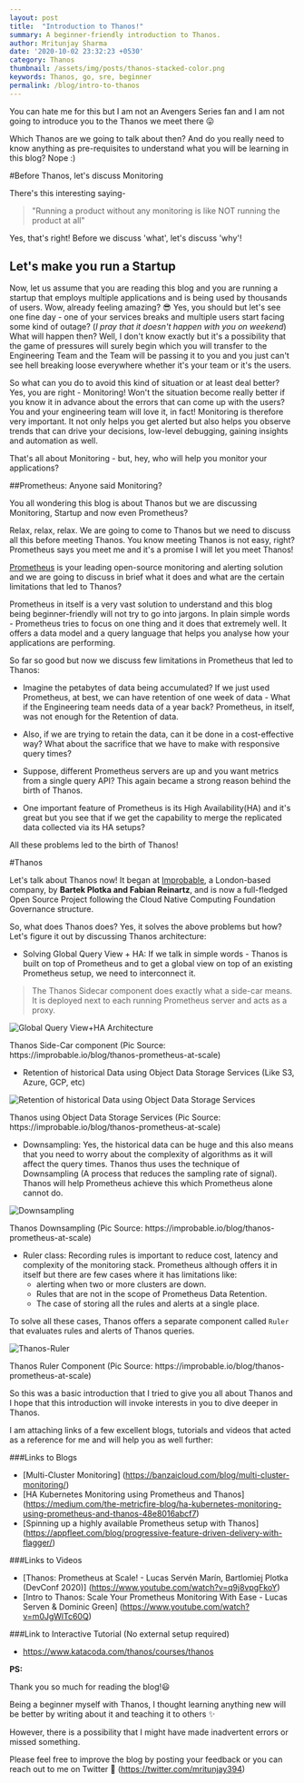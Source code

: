 ```yaml
---
layout: post
title:  "Introduction to Thanos!"
summary: A beginner-friendly introduction to Thanos.
author: Mritunjay Sharma
date: '2020-10-02 23:32:23 +0530'
category: Thanos
thumbnail: /assets/img/posts/thanos-stacked-color.png
keywords: Thanos, go, sre, beginner
permalink: /blog/intro-to-thanos
---
```


You can hate me for this but I am not an Avengers Series fan and I am not going to introduce you to the Thanos we meet there :stuck_out_tongue:

Which Thanos are we going to talk about then? And do you really need to know anything as pre-requisites to understand what you will be learning in this blog? Nope :)

#Before Thanos, let's discuss Monitoring

There's this interesting saying-
> "Running a product without any monitoring is like NOT running the product at all"

Yes, that's right! Before we discuss 'what', let's discuss 'why'!

## Let's make you run a Startup

Now, let us assume that you are reading this blog and you are running a startup that employs multiple applications and is being used by thousands of users. Wow, already feeling amazing? :sunglasses: Yes, you should but let's see one fine day - one of your services breaks and multiple users start facing some kind of outage? (*I pray that it doesn't happen with you on weekend*) What will happen then? Well, I don't know exactly but it's a possibility that the game of pressures will surely begin which you will transfer to the Engineering Team and the Team will be passing it to you and you just can't see hell breaking loose everywhere whether it's your team or it's the users. 

So what can you do to avoid this kind of situation or at least deal better? Yes, you are right - Monitoring!
Won't the situation become really better if you know it in advance about the errors that can come up with the users? You and your engineering team will love it, in fact!
Monitoring is therefore very important. It not only helps you get alerted but also helps you observe trends that can drive your decisions, low-level debugging, gaining insights and automation as well.

That's all about Monitoring - but, hey, who will help you monitor your applications?   

##Prometheus: Anyone said Monitoring? 

You all wondering this blog is about Thanos but we are discussing Monitoring, Startup and now even Prometheus? 

Relax, relax, relax. We are going to come to Thanos but we need to discuss all this before meeting Thanos. You know meeting Thanos is not easy, right? Prometheus says you meet me and it's a promise I will let you meet Thanos! 

[Prometheus](https://prometheus.io/) is your leading open-source monitoring and alerting solution and we are going to discuss in brief what it does and what are the certain limitations that led to Thanos? 

Prometheus in itself is a very vast solution to understand and this blog being beginner-friendly will not try to go into jargons. In plain simple words - Prometheus tries to focus on one thing and it does that extremely well. It offers a data model and a query language that helps you analyse how your applications are performing. 

So far so good but now we discuss few limitations in Prometheus that led to Thanos: 

* Imagine the petabytes of data being accumulated? If we just used Prometheus, at best, we can have retention of one week of data - What if the Engineering team needs data of a year back? Prometheus, in itself, was not enough for the Retention of data.

* Also, if we are trying to retain the data, can it be done in a cost-effective way? What about the sacrifice that we have to make with responsive query times? 

* Suppose, different Prometheus servers are up and you want metrics from a single query API? This again became a strong reason behind the birth of Thanos.

*  One important feature of Prometheus is its High Availability(HA) and it's great but you see that if we get the capability to merge the replicated data collected via its HA setups?

All these problems led to the birth of Thanos!

#Thanos 

Let's talk about Thanos now! It began at [Improbable](http://improbable.io/), a London-based company, by **Bartek Plotka and Fabian Reinartz**, and is now a full-fledged Open Source Project following the Cloud Native Computing Foundation Governance structure. 

So, what does Thanos does? Yes, it solves the above problems but how? Let's figure it out by discussing Thanos architecture: 

* Solving Global Query View + HA: If we talk in simple words - Thanos is built on top of Prometheus and to get a global view on top of an existing Prometheus setup, we need to interconnect it.
 
>The Thanos Sidecar component does exactly what a side-car means. It is deployed next to each running Prometheus server and acts as a proxy. 

![Global Query View+HA Architecture](https://dev-to-uploads.s3.amazonaws.com/i/m9favvx7l2ac2tydcg4s.jpg)

<figcaption>Thanos Side-Car component (Pic Source: https://improbable.io/blog/thanos-prometheus-at-scale)</figcaption>

* Retention of historical Data using Object Data Storage Services (Like S3, Azure, GCP, etc) 

![Retention of historical Data using Object Data Storage Services](https://dev-to-uploads.s3.amazonaws.com/i/ct2xyquyo0y8eg3bgozj.jpg)

<figcaption>Thanos using Object Data Storage Services (Pic Source: https://improbable.io/blog/thanos-prometheus-at-scale)</figcaption>

* Downsampling: Yes, the historical data can be huge and this also means that you need to worry about the complexity of algorithms as it will affect the query times. Thanos thus uses the technique of Downsampling (A process that reduces the sampling rate of signal). Thanos will help Prometheus achieve this which Prometheus alone cannot do. 

![Downsampling](https://dev-to-uploads.s3.amazonaws.com/i/7yz1hx8b002zm2gwar7o.jpg)

<figcaption>Thanos Downsampling (Pic Source: https://improbable.io/blog/thanos-prometheus-at-scale)</figcaption>

* Ruler class: Recording rules is important to reduce cost, latency and complexity of the monitoring stack. Prometheus although offers it in itself but there are few cases where it has limitations like:
   * alerting when two or more clusters are down.
   * Rules that are not in the scope of Prometheus Data Retention.  
   * The case of storing all the rules and alerts at a single place.

To solve all these cases, Thanos offers a separate component called `Ruler` that evaluates rules and alerts of Thanos queries. 

![Thanos-Ruler](https://dev-to-uploads.s3.amazonaws.com/i/ho8de2816k6wpb79y9ml.jpg)

<figcaption>Thanos Ruler Component (Pic Source: https://improbable.io/blog/thanos-prometheus-at-scale)</figcaption>

So this was a basic introduction that I tried to give you all about Thanos and I hope that this introduction will invoke interests in you to dive deeper in Thanos. 

I am attaching links of a few excellent blogs, tutorials and videos that acted as a reference for me and will help you as well further: 

###Links to Blogs

* [Multi-Cluster Monitoring] (https://banzaicloud.com/blog/multi-cluster-monitoring/)
* [HA Kubernetes Monitoring using Prometheus and Thanos]
(https://medium.com/the-metricfire-blog/ha-kubernetes-monitoring-using-prometheus-and-thanos-48e8016abcf7)
* [Spinning up a highly available Prometheus setup with Thanos] (https://appfleet.com/blog/progressive-feature-driven-delivery-with-flagger/)

###Links to Videos

* [Thanos: Prometheus at Scale! - Lucas Servén Marín, Bartlomiej Plotka (DevConf 2020)] (https://www.youtube.com/watch?v=q9j8vpgFkoY)
* [Intro to Thanos: Scale Your Prometheus Monitoring With Ease - Lucas Serven & Dominic Green] (https://www.youtube.com/watch?v=m0JgWlTc60Q)

###Link to Interactive Tutorial (No external setup required)

* https://www.katacoda.com/thanos/courses/thanos

**PS:** 

Thank you so much for reading the blog!:smiley: 

Being a beginner myself with Thanos, I thought learning anything new will be better by writing about it and teaching it to others :sparkles:

However, there is a possibility that I might have made inadvertent errors or missed something. 

Please feel free to improve the blog by posting your feedback or you can reach out to me on Twitter :dizzy: (https://twitter.com/mritunjay394)





